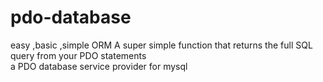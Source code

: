 # pdo-database
easy ,basic ,simple ORM 
A super simple function that returns the full SQL query from your PDO statements<br>
a PDO database service provider for mysql
